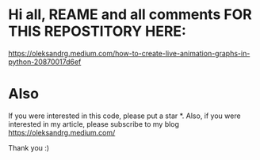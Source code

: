 # Hi all, REAME and all comments FOR THIS REPOSTITORY HERE:
https://oleksandrg.medium.com/how-to-create-live-animation-graphs-in-python-20870017d6ef



# Also
If you were interested in this code, please put a star *.
Also, if you were interested in my article, please subscribe to my blog
https://oleksandrg.medium.com/

Thank you :)
